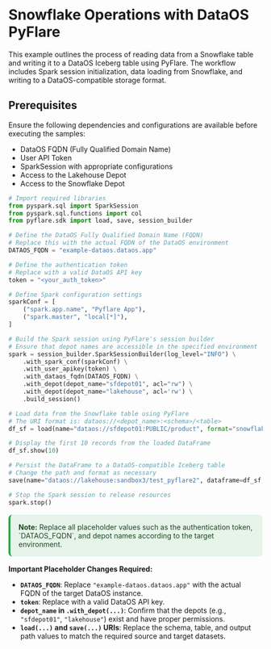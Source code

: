 # Snowflake Operations with DataOS PyFlare

This example outlines the process of reading data from a Snowflake table and writing it to a DataOS Iceberg table using PyFlare. The workflow includes Spark session initialization, data loading from Snowflake, and writing to a DataOS-compatible storage format.

## Prerequisites

Ensure the following dependencies and configurations are available before executing the samples:

- DataOS FQDN (Fully Qualified Domain Name)
- User API Token
- SparkSession with appropriate configurations
- Access to the Lakehouse Depot
- Access to the Snowflake Depot


```python
# Import required libraries
from pyspark.sql import SparkSession
from pyspark.sql.functions import col
from pyflare.sdk import load, save, session_builder

# Define the DataOS Fully Qualified Domain Name (FQDN)
# Replace this with the actual FQDN of the DataOS environment
DATAOS_FQDN = "example-dataos.dataos.app"

# Define the authentication token
# Replace with a valid DataOS API key
token = "<your_auth_token>"

# Define Spark configuration settings
sparkConf = [
    ("spark.app.name", "Pyflare App"),
    ("spark.master", "local[*]"),
]

# Build the Spark session using PyFlare's session builder
# Ensure that depot names are accessible in the specified environment
spark = session_builder.SparkSessionBuilder(log_level="INFO") \
    .with_spark_conf(sparkConf) \
    .with_user_apikey(token) \
    .with_dataos_fqdn(DATAOS_FQDN) \
    .with_depot(depot_name="sfdepot01", acl="rw") \
    .with_depot(depot_name="lakehouse", acl='rw') \
    .build_session()

# Load data from the Snowflake table using PyFlare
# The URI format is: dataos://<depot_name>:<schema>/<table>
df_sf = load(name="dataos://sfdepot01:PUBLIC/product", format="snowflake")

# Display the first 10 records from the loaded DataFrame
df_sf.show(10)

# Persist the DataFrame to a DataOS-compatible Iceberg table
# Change the path and format as necessary
save(name="dataos://lakehouse:sandbox3/test_pyflare2", dataframe=df_sf, format="iceberg", mode="overwrite")

# Stop the Spark session to release resources
spark.stop()
```

<aside class="best-practice" style="border-left: 4px solid #28a745; background-color: #e6f4ea; color: #1e4620; padding: 1rem; border-radius: 0.5rem; margin: 1rem 0;">
<b>Note:</b> Replace all placeholder values such as the authentication token, `DATAOS_FQDN`, and depot names according to the target environment.
</aside>

**Important Placeholder Changes Required:**

- **`DATAOS_FQDN`**: Replace `"example-dataos.dataos.app"` with the actual FQDN of the target DataOS instance.
- **`token`**: Replace with a valid DataOS API key.
- **`depot_name` in `.with_depot(...)`**: Confirm that the depots (e.g., `"sfdepot01"`, `"lakehouse"`) exist and have proper permissions.
- **`load(...)` and `save(...)` URIs**: Replace the schema, table, and output path values to match the required source and target datasets.